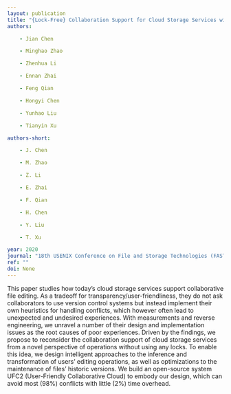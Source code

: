 ```yaml
---
layout: publication
title: "{Lock-Free} Collaboration Support for Cloud Storage Services with Operation Inference and Transformation"
authors:

    - Jian Chen

    - Minghao Zhao

    - Zhenhua Li

    - Ennan Zhai

    - Feng Qian

    - Hongyi Chen

    - Yunhao Liu

    - Tianyin Xu

authors-short:

    - J. Chen

    - M. Zhao

    - Z. Li

    - E. Zhai

    - F. Qian

    - H. Chen

    - Y. Liu

    - T. Xu

year: 2020
journal: "18th USENIX Conference on File and Storage Technologies (FAST 20)"
ref: ""
doi: None
---
```


This paper studies how today’s cloud storage services support collaborative file editing. As a tradeoff for transparency/user-friendliness, they do not ask collaborators to use version control systems but instead implement their own heuristics for handling conflicts, which however often lead to unexpected and undesired experiences. With measurements and reverse engineering, we unravel a number of their design and implementation issues as the root causes of poor experiences. Driven by the findings, we propose to reconsider the collaboration support of cloud storage services from a novel perspective of operations without using any locks. To enable this idea, we design intelligent approaches to the inference and transformation of users’ editing operations, as well as optimizations to the maintenance of files’ historic versions. We build an open-source system UFC2 (User-Friendly Collaborative Cloud) to embody our design, which can avoid most (98%) conflicts with little (2%) time overhead.
    